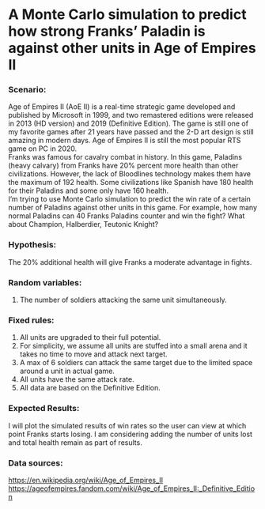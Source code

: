 # A Monte Carlo simulation to predict how strong Franks’ Paladin is against other units in Age of Empires II  </br>
### Scenario:</br>
Age of Empires II (AoE II) is a real-time strategic game developed and published by Microsoft in 1999, and two remastered editions were released in 2013 (HD version) and 2019 (Definitive Edition). The game is still one of my favorite games after 21 years have passed and the 2-D art design is still amazing in modern days. Age of Empires II is still the most popular RTS game on PC in 2020.</br>
Franks was famous for cavalry combat in history. In this game, Paladins (heavy calvary) from Franks have 20% percent more health than other civilizations. However, the lack of Bloodlines technology makes them have the maximum of 192 health. Some civilizations like Spanish have 180 health for their Paladins and some only have 160 health.</br>
I’m trying to use Monte Carlo simulation to predict the win rate of a certain number of Paladins against other units in this game. For example, how many normal Paladins can 40 Franks Paladins counter and win the fight? What about Champion, Halberdier, Teutonic Knight?</br>
### Hypothesis:
The 20% additional health will give Franks a moderate advantage in fights.
### Random variables:
1. The number of soldiers attacking the same unit simultaneously.
### Fixed rules:
1. All units are upgraded to their full potential. 
2. For simplicity, we assume all units are stuffed into a small arena and it takes no time to move and attack next target.
3. A max of 6 soldiers can attack the same target due to the limited space around a unit in actual game.
4. All units have the same attack rate.
5. All data are based on the Definitive Edition.
### Expected Results:
I will plot the simulated results of win rates so the user can view at which point Franks starts losing. I am considering adding the number of units lost and total health remain as part of results.

### Data sources:
https://en.wikipedia.org/wiki/Age_of_Empires_II </br>
https://ageofempires.fandom.com/wiki/Age_of_Empires_II:_Definitive_Edition

